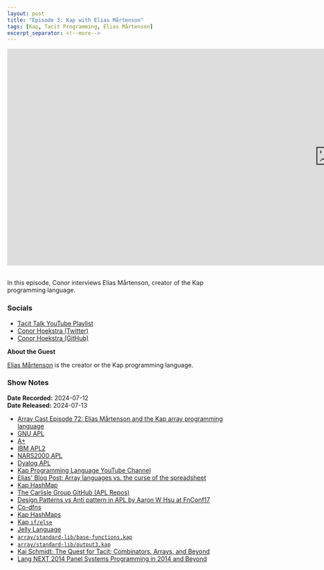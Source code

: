 ```yaml
---
layout: post
title: "Episode 3: Kap with Elias Mårtenson"
tags: [Kap, Tacit Programming, Elias Mårtenson]
excerpt_separator: <!--more-->
---
```


<center>
<iframe width="1500" height="500" src="https://www.youtube.com/embed/pZayMxPNVD8?si=EP9GgTrBBra4Q6_U"
                title="YouTube video player" frameborder="0"
                allow="accelerometer; autoplay; clipboard-write; encrypted-media; gyroscope; picture-in-picture; web-share"
                referrerpolicy="strict-origin-when-cross-origin" allowfullscreen></iframe>
</center>

<br>In this episode, Conor interviews Elias Mårtenson, creator of the Kap programming language.

<!--more-->

### Socials

* [Tacit Talk YouTube Playlist](https://www.youtube.com/playlist?list=PLVFrD1dmDdvenJhYti3HomLRkC4_Y9AXA)
* [Conor Hoekstra (Twitter)](https://twitter.com/code_report)
* [Conor Hoekstra (GitHub)](https://github.com/codereport/)

**About the Guest**

[Elias Mårtenson](https://mastodon.social/@loke@functional.cafe) is the creator or the Kap programming language.

### Show Notes

**Date Recorded:** 2024-07-12 <br>
**Date Released:** 2024-07-13 <br>

* [Array Cast Episode 72: Elias Mårtenson and the Kap array programming language](https://www.arraycast.com/episodes/episode72-kap)
* [GNU APL](https://www.gnu.org/software/apl/)
* [A+](https://aplwiki.com/wiki/A%2B)
* [IBM APL2](https://aplwiki.com/wiki/APL2)
* [NARS2000 APL](https://aplwiki.com/wiki/NARS2000)
* [Dyalog APL](https://aplwiki.com/wiki/Dyalog_APL)
* [Kap Programming Language YouTube Channel](https://www.youtube.com/@Kapprogramminglanguage/videos)
* [Elias' Blog Post: Array languages vs. the curse of the spreadsheet](https://blog.dhsdevelopments.com/array-languages-vs)
* [Kap HashMap](https://kapdemo.dhsdevelopments.com/reference.html#_map_functions)
* [The Carlisle Group GitHub (APL Repos)](https://github.com/the-carlisle-group)
* [Design Patterns vs Anti pattern in APL by Aaron W Hsu at FnConf17](https://www.youtube.com/watch?v=v7Mt0GYHU9A)
* [Co-dfns](https://github.com/Co-dfns/Co-dfns)
* [Kap HashMaps](https://kapdemo.dhsdevelopments.com/reference.html#_map_functions)
* [Kap `if/else`](https://kapdemo.dhsdevelopments.com/reference.html#_if_conditional_evaluation)
* [Jelly Language](https://github.com/DennisMitchell/jellylanguage/)
* [`array/standard-lib/base-functions.kap`](https://codeberg.org/loke/array/src/branch/master/array/standard-lib/base-functions.kap)
* [`array/standard-lib/output3.kap`](https://codeberg.org/loke/array/src/branch/master/array/standard-lib/output3.kap)
* [Kai Schmidt: The Quest for Tacit; Combinators, Arrays, and Beyond](https://www.youtube.com/watch?v=w3G3jvtZwkg)
* [Lang NEXT 2014 Panel Systems Programming in 2014 and Beyond](https://www.youtube.com/watch?v=ZQR32nTVF_4)
